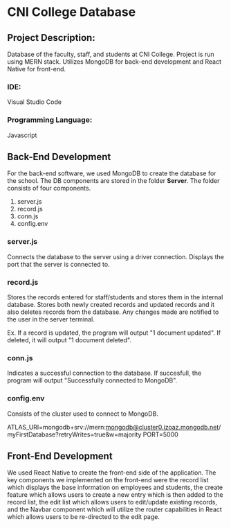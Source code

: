 # CNI College Database
## Project Description: 
Database of the faculty, staff, and students at CNI College. Project is run using MERN stack. Utilizes MongoDB for back-end development and React Native for front-end.
### IDE: 
Visual Studio Code
### Programming Language: 
Javascript

## Back-End Development
For the back-end software, we used MongoDB to create the database for the school. The DB components are stored in the folder **Server**. The folder consists of four components.
1. server.js
2. record.js
3. conn.js
4. config.env

### server.js
Connects the database to the server using a driver connection. Displays the port that the server is connected to.

### record.js
Stores the records entered for staff/students and stores them in the internal database. Stores both newly created records and updated records and it also deletes records from the database. Any changes made are notified to the user in the server terminal. <br/>

Ex. If a record is updated, the program will output "1 document updated". If deleted, it will output "1 document deleted".

### conn.js
Indicates a successful connection to the database. If succesfull, the program will output "Successfully connected to MongoDB".

### config.env
Consists of the cluster used to connect to MongoDB.

ATLAS_URI=mongodb+srv://mern:mongodb@cluster0.izoaz.mongodb.net/myFirstDatabase?retryWrites=true&w=majority
PORT=5000

## Front-End Development
We used React Native to create the front-end side of the application. The key components we implemented on the front-end were the record list which displays the base information on employees and students, the create feature which allows users to create a new entry which is then added to the record list, the edit list which allows users to edit/update existing records, and the Navbar component which will utilize the router capabilities in React which allows users to be re-directed to the edit page.
